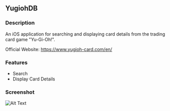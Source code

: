 ## YugiohDB

### Description
An iOS application for searching and displaying card details from the trading card game "Yu-Gi-Oh!".

Official Website: https://www.yugioh-card.com/en/

### Features
- Search
- Display Card Details

### Screenshot
![Alt Text](https://media.giphy.com/media/lGfsW2vf3DqguJAxhx/giphy.gif)
